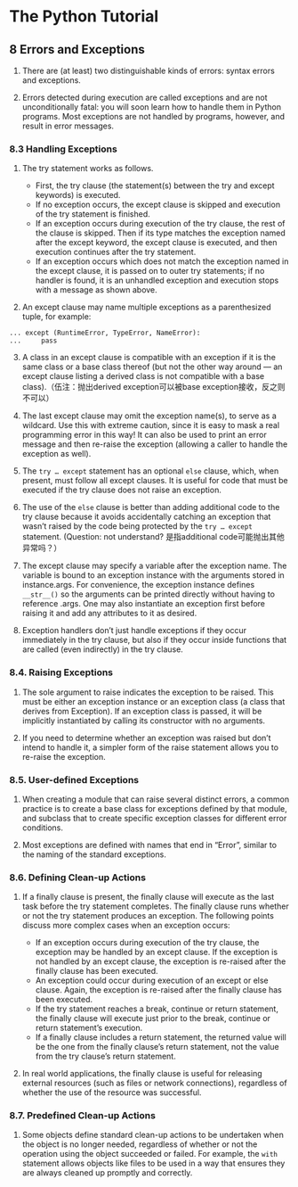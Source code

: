 # The Python Tutorial

## 8 Errors and Exceptions

1. There are (at least) two distinguishable kinds of errors: syntax errors and exceptions.

2. Errors detected during execution are called exceptions and are not unconditionally fatal: you will soon learn how to handle them in Python programs. Most exceptions are not handled by programs, however, and result in error messages.

### 8.3 Handling Exceptions

1. The try statement works as follows.
    - First, the try clause (the statement(s) between the try and except keywords) is executed.
    - If no exception occurs, the except clause is skipped and execution of the try statement is finished.
    - If an exception occurs during execution of the try clause, the rest of the clause is skipped. Then if its type matches the exception named after the except keyword, the except clause is executed, and then execution continues after the try statement.
    - If an exception occurs which does not match the exception named in the except clause, it is passed on to outer try statements; if no handler is found, it is an unhandled exception and execution stops with a message as shown above.

2. An except clause may name multiple exceptions as a parenthesized tuple, for example:
```
... except (RuntimeError, TypeError, NameError):
...     pass
```

3. A class in an except clause is compatible with an exception if it is the same class or a base class thereof (but not the other way around — an except clause listing a derived class is not compatible with a base class).（伍注：抛出derived exception可以被base exception接收，反之则不可以）

4. The last except clause may omit the exception name(s), to serve as a wildcard. Use this with extreme caution, since it is easy to mask a real programming error in this way! It can also be used to print an error message and then re-raise the exception (allowing a caller to handle the exception as well).

5. The `try … except` statement has an optional `else` clause, which, when present, must follow all except clauses. It is useful for code that must be executed if the try clause does not raise an exception.

6. The use of the `else` clause is better than adding additional code to the try clause because it avoids accidentally catching an exception that wasn’t raised by the code being protected by the `try … except` statement. (Question: not understand? 是指additional code可能抛出其他异常吗？）

7. The except clause may specify a variable after the exception name. The variable is bound to an exception instance with the arguments stored in instance.args. For convenience, the exception instance defines `__str__()` so the arguments can be printed directly without having to reference .args. One may also instantiate an exception first before raising it and add any attributes to it as desired.

8. Exception handlers don’t just handle exceptions if they occur immediately in the try clause, but also if they occur inside functions that are called (even indirectly) in the try clause.

### 8.4. Raising Exceptions

1. The sole argument to raise indicates the exception to be raised. This must be either an exception instance or an exception class (a class that derives from Exception). If an exception class is passed, it will be implicitly instantiated by calling its constructor with no arguments.

2. If you need to determine whether an exception was raised but don’t intend to handle it, a simpler form of the raise statement allows you to re-raise the exception.

### 8.5. User-defined Exceptions

1. When creating a module that can raise several distinct errors, a common practice is to create a base class for exceptions defined by that module, and subclass that to create specific exception classes for different error conditions.

2. Most exceptions are defined with names that end in “Error”, similar to the naming of the standard exceptions.

### 8.6. Defining Clean-up Actions

1. If a finally clause is present, the finally clause will execute as the last task before the try statement completes. The finally clause runs whether or not the try statement produces an exception. The following points discuss more complex cases when an exception occurs:
    - If an exception occurs during execution of the try clause, the exception may be handled by an except clause. If the exception is not handled by an except clause, the exception is re-raised after the finally clause has been executed.
    - An exception could occur during execution of an except or else clause. Again, the exception is re-raised after the finally clause has been executed.
    - If the try statement reaches a break, continue or return statement, the finally clause will execute just prior to the break, continue or return statement’s execution.
    - If a finally clause includes a return statement, the returned value will be the one from the finally clause’s return statement, not the value from the try clause’s return statement.

2. In real world applications, the finally clause is useful for releasing external resources (such as files or network connections), regardless of whether the use of the resource was successful.

### 8.7. Predefined Clean-up Actions

1. Some objects define standard clean-up actions to be undertaken when the object is no longer needed, regardless of whether or not the operation using the object succeeded or failed. For example, the `with` statement allows objects like files to be used in a way that ensures they are always cleaned up promptly and correctly.
